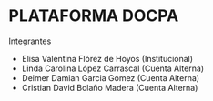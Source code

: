 # PLATAFORMA DOCPA 
Integrantes

- Elisa Valentina Flórez de Hoyos (Institucional)
- Linda Carolina López Carrascal (Cuenta Alterna)
- Deimer Damian Garcia Gomez (Cuenta Alterna)
- Cristian David Bolaño Madera (Cuenta Alterna)
